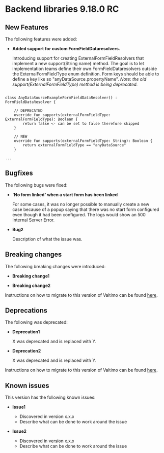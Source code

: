 # Backend libraries 9.18.0 RC

## New Features

The following features were added:

* **Added support for custom FormFieldDataresolvers.**

  Introducing support for creating ExternalFormFieldResolvers that implement a new support(String name) method.
  The goal is to let implementation teams define their own FormFieldDataresolvers outside the ExternalFormFieldType enum definition.
  Form keys should be able to define a key like so "anyDataSource.propertyName".
  _Note: the old support(ExternalFormFieldType) method is being deprecated._

```

class AnyDataSourceExampleFormFieldDataResolver() : FormFieldDataResolver {
  
    // DEPRECATED
    override fun supports(externalFormFieldType: ExternalFormFieldType): Boolean {
        return false <- can be set to false therefore skipped
    }
  
    // NEW
    override fun supports(externalFormFieldType: String): Boolean {
        return externalFormFieldType == "anyDataSource"
    }

...

```


## Bugfixes

The following bugs were fixed:

* **'No form linked' when a start form has been linked**

  For some cases, it was no longer possible to manually create a new case because of a popup saying that there was no
  start form configured even though it had been configured. The logs would show an 500 Internal Server Error.

* **Bug2**

  Description of what the issue was.

## Breaking changes

The following breaking changes were introduced:

* **Breaking change1**

* **Breaking change2**

Instructions on how to migrate to this version of Valtimo can be found [here](migration.md).

## Deprecations

The following was deprecated:

* **Deprecation1**

  X was deprecated and is replaced with Y.

* **Deprecation2**

  X was deprecated and is replaced with Y.

Instructions on how to migrate to this version of Valtimo can be found [here](migration.md).

## Known issues

This version has the following known issues:

* **Issue1**
  * Discovered in version x.x.x
  * Describe what can be done to work around the issue

* **Issue2**
  * Discovered in version x.x.x
  * Describe what can be done to work around the issue
